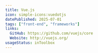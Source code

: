 ```yaml
---
title: Vue.js
icon: simple-icons:vuedotjs
datePublished: 2025-07-01
tags: ["front-end", "frameworks"]
links:
  GitHub: https://github.com/vuejs/core
  Website: http://vuejs.org/
usageStatus: inToolbox
---
```

